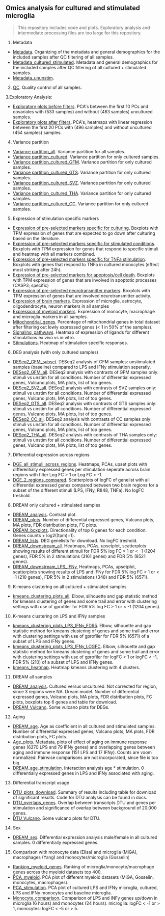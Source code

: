## Omics analysis for cultured and stimulated microglia 

> This repository includes code and plots. Exploratory analysis and intermediate processing files are too large for this repository.

1. Metadata
- [Metadata](https://rajlabmssm.github.io/MiGASti/docs/Metadata.html). Organizing of the metadata and general demographics for the included samples after QC filtering of all samples. 
- [Metadata_cultured_stimulated](https://rajlabmssm.github.io/MiGASti/docs/Metadata_cultured.html). Metadata and general demographics for the included samples after QC filtering of all cultured + stimulated samples.
- [Metadata_ununstim](https://rajlabmssm.github.io/MiGASti/docs/Metadata_ununstim.html).

2. [QC](https://rajlabmssm.github.io/MiGASti/docs/QC_cor.html). Quality control of all samples.
 
3.Exploratory Analysis: 
 - [Exploratory plots before filters](https://rajlabmssm.github.io/MiGASti/docs/20210209_PCA_heatmap_before_filtering.html). PCA's between the first 10 PCs and covariates with (533 samples) and without (483 samples) uncultured samples.
 - [Exploratory plots after filters](https://rajlabmssm.github.io/MiGASti/docs/20210210_PCA_filtering.html). PCA's, heatmaps with linear regression between the first 20 PCs with (496 samples) and without uncultured (454 samples) samples.  
 
4. Variance partition 
- [Variance partition_all](https://rajlabmssm.github.io/MiGASti/docs/Variance_partition.html). Variance partition for all samples.
- [Variance partition_cultured](https://rajlabmssm.github.io/MiGASti/docs/Variance_partition_cultured.html). Variance partition for only cultured samples.
- [Variance partition_cultured_GFM](https://rajlabmssm.github.io/MiGASti/docs/Variance_partition_GFM.html). Variance partition for only cultured samples.
- [Variance partition_cultured_GTS](https://rajlabmssm.github.io/MiGASti/docs/Variance_partition_GTS.html). Variance partition for only cultured samples.
- [Variance partition_cultured_SVZ](https://rajlabmssm.github.io/MiGASti/docs/Variance_partition_SVZ.html). Variance partition for only cultured samples.
- [Variance partition_cultured_THA](https://rajlabmssm.github.io/MiGASti/docs/Variance_partition_THA.html). Variance partition for only cultured samples.
- [Variance partition_cultured_CC](https://rajlabmssm.github.io/MiGASti/docs/Variance_partition_CC.html). Variance partition for only cultured samples.

5. Expression of stimulation specific markers
- [Expression of pre-selected markers specific for culturing](https://rajlabmssm.github.io/MiGASti/docs/20210217_Markers_homeostatic.html). Boxplots with TPM expression of genes that are expected to go down after culturing based on the literature.
- [Expression of pre-selected markers specific for stimulated conditions](https://rajlabmssm.github.io/MiGASti/docs/20210217_Markers_allstims.html). Boxplots with TPM expression for genes that respond to specific stimuli and heatmap with all markers combined. 
- [Expression of pre-selected markers specific for TNFa stimulation](https://rajlabmssm.github.io/MiGASti/docs/20210225_Markers_TNFa.html). Boxplots with genes that respond to TNFa in cultured monocytes (effect most striking after 24h).
- [Expression of pre-selected markers for apoptosis/cell death](https://rajlabmssm.github.io/MiGASti/docs/20210224_Markers_apoptotic.html). Boxplots with TPM expression of genes that are involved in apoptotic processes (CASP3; specific) 
- [Expression of pre-selected neurotransmitter markers](https://rajlabmssm.github.io/MiGASti/docs/20210304_Markers_neurotransmitters.html). Boxplots with TPM expression of genes that are involved neurotransmitter activity. 
- [Expression of brain markers](https://rajlabmssm.github.io/MiGASti/docs/20210604_Markers_braincells.html). Expression of microglia, astrocyte, oligodendrocyte, neuron markers in all samples
- [Expression of myeloid markers](https://rajlabmssm.github.io/MiGASti/docs/20210604_Markers_myeloid.html). Expression of monocyte, macrophage and microglia markers in all samples. 
- [Mitochondrial_genes](https://rajlabmssm.github.io/MiGASti/docs/20210511_Mitochondrial_genes.html). Percentage of mitochondrial genes in total dataset after filtering out lowly expressed genes (< 1 in 50% of the samples).
- [Signaling_pathways](https://rajlabmssm.github.io/MiGASti/docs/20210604_Signaling_pathways.html). Heatmap of expression of ligands for different stimulations ex vivo vs in vitro. 
- [Stimulations](https://rajlabmssm.github.io/MiGASti/docs/20212106_Stimulations_heatmap.html). Heatmap of stimulation specific responses. 

6. DEG analysis (with only cultured samples)
- [DESeq2_GFM_subset](https://rajlabmssm.github.io/MiGASti/docs/20210217_DiffExpression_GFM.html). DESeq2 analysis of GFM samples: unstimulated samples (baseline) compared to LPS and IFNy stimulation seperatly. 
- [DESeq2_GFM_all](https://rajlabmssm.github.io/MiGASti/docs/20210223DiffExpression_GFM_all.html). DESeq2 analysis with contrasts of GFM samples only: stimuli vs unstim for all conditions. Number of differential expressed genes, Vulcano plots, MA plots, list of top genes. 
- [DESeq2_SVZ_all](https://rajlabmssm.github.io/MiGASti/docs/20210223DiffExpression_SVZ_all.html). DESeq2 analysis with contrasts of SVZ samples only: stimuli vs unstim for all conditions. Number of differential expressed genes, Vulcano plots, MA plots, list of top genes. 
- [DESeq2_GTS_all](https://rajlabmssm.github.io/MiGASti/docs/20210223DiffExpression_GTS_all.html). DESeq2 analysis with contrasts of GTS samples only: stimuli vs unstim for all conditions. Number of differential expressed genes, Vulcano plots, MA plots, list of top genes. 
- [DESeq2_CC_all](https://rajlabmssm.github.io/MiGASti/docs/20210223DiffExpression_CC_all.html). DESeq2 analysis with contrasts of CC samples only: stimuli vs unstim for all conditions. Number of differential expressed genes, Vulcano plots, MA plots, list of top genes. 
- [DESeq2_THA_all](https://rajlabmssm.github.io/MiGASti/docs/20210225DiffExpression_THA_all.html). DESeq2 analysis with contrasts of THA samples only: stimuli vs unstim for all conditions. Number of differential expressed genes, Vulcano plots, MA plots, list of top genes. 

7. Differential expression across regions
- [DGE_all_stimuli_across_regions](https://rajlabmssm.github.io/MiGASti/docs/20210224_DEG_FC_heatmap_gene_names.html). Heatmaps, PCAs, upset plots with differentially expressed genes per stimulation seperate across brain regions with filter Log FC > 1 or Log FC < -1. 
- [DGE_2_regions_compared](https://rajlabmssm.github.io/MiGASti/docs/20210303_DEG_FC_scatterplot.html). Scatterplots of logFC of genelist with all differential expressed genes compared between two brain regions for a subset of the different stimuli (LPS, IFNy, R848, TNFa). No logFC treshold.

8. DREAM only cultured + stimulated samples 
- [DREAM_analysis](https://rajlabmssm.github.io/MiGASti/docs/20212203_DREAM.html). Contrast plot. 
- [DREAM_plots](https://rajlabmssm.github.io/MiGASti/docs/20212203_DREAM_plots_latest.html). Number of differential expressed genes, Vulcano plots, MA plots, FDR distribution plots, FC plots. 
- [DREAM_boxplots](https://rajlabmssm.github.io/MiGASti/docs/20210331_DREAM_Boxplots_tpm.html). Directionality of top 6 genes for each condition. Genes counts + log2((tpm)+1).
- [DREAM_lists](https://rajlabmssm.github.io/MiGASti/docs/20212203_DREAM_DEG_download.html).  DEG genelists for download. No logFC treshold. 
- [DREAM_downstream_all](https://rajlabmssm.github.io/MiGASti/docs/20210514_DEG_FC_heatmap_DREAM_tresholds.html). Heatmaps, PCAs, upsetplot, scatterplots showing results of different stimuli for FDR 5% log FC > 1 or < -1 (1204 genes), FDR 5% in 2 stimulations (3161 genes) and FDR 5% (8521 genes). 
- [DREAM_downstream_LPS_IFNy](https://rajlabmssm.github.io/MiGASti/docs/20210514_DEG_FC_heatmap_DREAM_tresholds_LPS_IFNy.html), Heatmaps, PCAs, upsetplot, scatterplots showing results of LPS and IFNy  for FDR 5% log FC > 1 or < -1 (210 genes), FDR 5% in 2 stimulations (348) and FDR 5% (6571).

9. K-means clustering on all cultured + stimulated samples
- [kmeans_clustering_plots_all](https://rajlabmssm.github.io/MiGASti/docs/20210514_kmeans_dream_stimulations.html). Elbow, silhouette and gap statistic method for kmeans clustering of genes and some trail and error with clustering settings with use of gprofiler for FDR 5% log FC > 1 or < -1 (1204 genes).

10. K-means clustering on LPS and IFNy samples
- [kmeans_clustering_plots_LPS_IFNy_FDR5](https://rajlabmssm.github.io/MiGASti/docs/2021049_kmeans_dream_LPS_IFNy_FDR5.html). Elbow, silhouette and gap statistic method for kmeans clustering of genes and some trail and error with clustering settings with use of gprofiler for FDR 5% (6571) of a subset of LPS and IFNy genes. 
- [kmeans_clustering_plots_LPS_IFNy_LOGFC](https://rajlabmssm.github.io/MiGASti/docs/2021049_kmeans_dream_LPS_IFNy_logFC1.html). Elbow, silhouette and gap statistic method for kmeans clustering of genes and some trail and error with clustering settings with use of gprofiler for logFC > 1 or logFC < -1, FDR 5% (210) of a subset of LPS and IFNy genes.
- [kmeans_heatmap](https://rajlabmssm.github.io/MiGASti/docs/2021049_heatmap_kmeans.html). Heatmap kmeans clustering with 4 clusters.

11. DREAM all samples
- [DREAM_analysis](https://rajlabmssm.github.io/MiGASti/docs/20210609_DREAM_cultured_uncultured.html). Cultured versus uncultured. Not corrected for region, since 3 regions were NA. Dream model. Number of differential expressed genes, Volcano plots, MA plots, FDR distribution plots, FC plots, boxplots top 6 genes and table for download. 
- [DREAM_Vulcano](https://rajlabmssm.github.io/MiGASti/docs/20210806_DREAM_volcanos_ms.html). Some vulcano plots for DEGs. 

12. Aging
- [DREAM_age](https://rajlabmssm.github.io/MiGASti/docs/20210806_DREAM_AGE.html). Age as coefficient in all cultured and stimulated samples. Number of differential expressed genes, Volcano plots, MA plots, FDR distribution plots, FC plots.  
- [Age_plots](https://rajlabmssm.github.io/MiGASti/docs/20210806_age_plots_LPS_IFNy.html). Metadata, plots of effect of aging on immune response genes (6270 LPS and 79 IFNy genes) and overlapping genes between aging and immune response (151 LPS and 17 IFNy). Counts are voom normalized. Pairwise comparisons are not incorporated, since file is too big. 
- [DREAM_age_stimulation](https://rajlabmssm.github.io/MiGASti/docs/20212203_DREAM.html). Interaction analysis age * stimulation. 0 differentially expressed genes in LPS and IFNy associated with aging. 

13. Differential transcript usage
- [DTU_plots_download](https://rajlabmssm.github.io/MiGASti/docs/20210511_DTU_plots_download.html). Summary of results including table for download of significant results. Code for DTU analysis can be found in docs. 
- [DTU_overlaps_genes](https://rajlabmssm.github.io/MiGASti/docs/20210512_DTU_genes_overlap.html). Overlap between transcripts DTU and genes per stimulation and significance of overlap between background of 20.000 genes. 
- [DTU_Vulcano](https://rajlabmssm.github.io/MiGASti/docs/20210806_DTU_volcanos_ms.html). Some vulcano plots for DTU. 

14. Sex
- [DREAM_sex](https://rajlabmssm.github.io/MiGASti/docs/20211305_DREAM_SEX_CHRXY.html). Differential expression analysis male/female in all cultured samples. 0 differentially expressed genes.

15. Comparison with monocyte data (Elisa) and microglia (MiGA), macrophages (Yang) and monocytes/microglia (Gosselin) 
- [Ranking_myeloid_genes](https://rajlabmssm.github.io/MiGASti/docs/20210514_monocyte_microglia_ranking_top400.html). Ranking of microglia/monocyte/macrophage genes across the myeloid datasets top 400. 
- [PCA_myeloid](https://rajlabmssm.github.io/MiGASti/docs/20210514_monocyte_microglia_macrophage.html). PCA plot of different myeloid datasets (MiGA, Gosselin, monocytes, macrophages).
- [PCA_stimulation](https://rajlabmssm.github.io/MiGASti/docs/20210514_monocyte_microglia.html). PCA plot of cultured LPS and IFNy microglia, cultured, LPS and IFNy monocytes and baseline microglia.
- [Monocyte_comparison](https://rajlabmssm.github.io/MiGASti/docs/20210806_DREAM_monocytes_comparison.html). Comparison of LPS and INFy genes up/down in microglia (6 hours) and monocytes (24 hours). microglia: logFC < -1 or > 1, monocytes: logFC < -5 or > 5. 




 
 
 
 
 
 




















